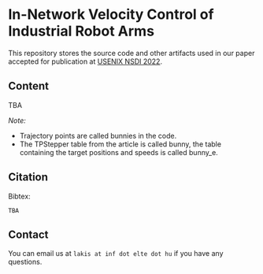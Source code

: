 # In-Network Velocity Control of Industrial Robot Arms

This repository stores the source code and other artifacts used in our paper accepted for publication at [USENIX NSDI 2022](https://www.usenix.org/conference/nsdi22).

## Content
TBA

*Note:* 
- Trajectory points are called bunnies in the code.
- The TPStepper table from the article is called bunny, the table containing the target positions and speeds is called bunny_e.

## Citation
Bibtex:
```
TBA
```

## Contact
You can email us at ```lakis at inf dot elte dot hu``` if you have any questions.

